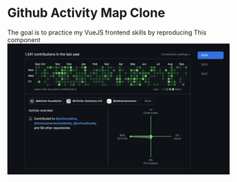 # Github Activity Map Clone

The goal is to practice my VueJS frontend skills by reproducing This component
![Screenshot](./docs/screenshot.png)
